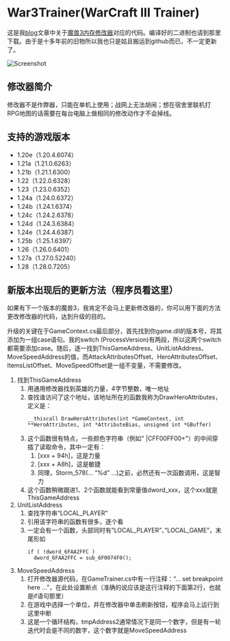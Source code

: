 # War3Trainer(WarCraft III Trainer)

这是我[blog](http://tctianchi.duapp.com/)文章中关于[魔兽3内存修改器](http://tctianchi.duapp.com/archives/tag/%E9%AD%94%E5%85%BD3)对应的代码。编译好的二进制也请到那里下载。由于是十多年前的旧物所以我也只是姑且搬运到github而已，不一定更新了。

![Screenshot](https://raw.githubusercontent.com/tctianchi/War3Trainer/master/Screenshot.png)

## 修改器简介
修改器不是作弊器，只能在单机上使用；战网上无法胡闹；想在宿舍里联机打RPG地图的话需要在每台电脑上做相同的修改动作才不会掉线。

## 支持的游戏版本
* 1.20e（1.20.4.6074）
* 1.21a（1.21.0.6263）
* 1.21b（1.21.1.6300）
* 1.22（1.22.0.6328）
* 1.23（1.23.0.6352）
* 1.24a（1.24.0.6372）
* 1.24b（1.24.1.6374）
* 1.24c（1.24.2.6378）
* 1.24d（1.24.3.6384）
* 1.24e（1.24.4.6387）
* 1.25b（1.25.1.6397）
* 1.26（1.26.0.6401）
* 1.27a（1.27.0.52240）
* 1.28（1.28.0.7205）

## 新版本出现后的更新方法（程序员看这里）
如果有下一个版本的魔兽3，我肯定不会马上更新修改器的，你可以用下面的方法更改修改器的代码，达到升级的目的。

升级的关键在于GameContext.cs最后部分，首先找到你game.dll的版本号，将其添加为一组case语句。我的switch (ProcessVersion)有两段，所以这两个switch都需要添加case。随后，逐一找到ThisGameAddress、UnitListAddress、MoveSpeedAddress的值，而AttackAttributesOffset、HeroAttributesOffset、ItemsListOffset、MoveSpeedOffset是一组不变量，不需要修改。

1. 找到ThisGameAddress
    1. 用通用修改器找到英雄的力量，4字节整数，唯一地址
    2. 查找谁访问了这个地址，该地址所在的函数我称为DrawHeroAttributes，定义是：
        ```
        __thiscall DrawHeroAttributes(int *GameContext, int **HeroAttributes, int *AttributeBias, unsigned int *GBuffer)
        ```
    3. 这个函数很有特点，一些颜色字符串（例如" |CFF00FF00+"）的中间穿插了读取命令，其中一定有：
        1. [xxx + 94h]，这是力量
        2. [xxx + A8h]，这是敏捷
        3. 同理，Storm_578(… “%d” …)之前，必然还有一次函数调用，这是智力
    4. 这个函数稍微跟进1、2个函数就能看到常量值dword_xxx，这个xxx就是ThisGameAddress
2. UnitListAddress
    1. 查找字符串“LOCAL_PLAYER”
    2. 引用该字符串的函数有很多，逐个看
    3. 一定会有一个函数，头部同时有”LOCAL_PLAYER”、”LOCAL_GAME”，末尾形如
        ```
       if ( !dword_6FAA2FFC )
          dword_6FAA2FFC = sub_6F0074F0();
        ```
3. MoveSpeedAddress
    1. 打开修改器源代码，在GameTrainer.cs中有一行注释：“… set breakpoint here …”，在此处设置断点（准确的说应该是这行注释的下面第2行，也就是if语句那里）
    2. 在游戏中选择一个单位，并在修改器中单击刷新按钮，程序会马上运行到这里中断
    3. 这是一个循环结构，tmpAddress2通常情况下是同一个数字，但是有一轮迭代时会是不同的数字，这个数字就是MoveSpeedAddress
